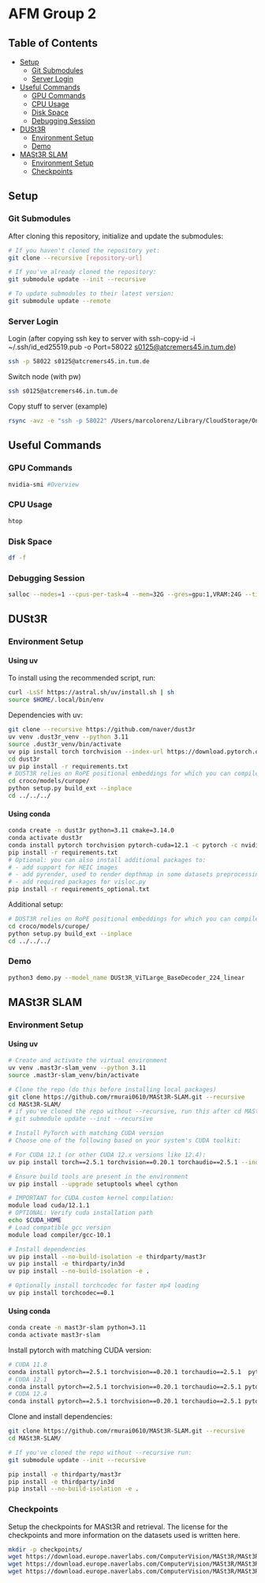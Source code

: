 # AFM Group 2

## Table of Contents
- [Setup](#setup)
  - [Git Submodules](#git-submodules)
  - [Server Login](#server-login)
- [Useful Commands](#useful-commands)
  - [GPU Commands](#gpu-commands)
  - [CPU Usage](#cpu-usage)
  - [Disk Space](#disk-space)
  - [Debugging Session](#debugging-session)
- [DUSt3R](#dust3r)
  - [Environment Setup](#environment-setup)
  - [Demo](#demo)
- [MASt3R SLAM](#mast3r-slam)
  - [Environment Setup](#environment-setup-1)
  - [Checkpoints](#checkpoints)

## Setup

### Git Submodules
After cloning this repository, initialize and update the submodules:
```bash
# If you haven't cloned the repository yet:
git clone --recursive [repository-url]

# If you've already cloned the repository:
git submodule update --init --recursive

# To update submodules to their latest version:
git submodule update --remote
```

### Server Login
Login (after copying ssh key to server with ssh-copy-id -i ~/.ssh/id_ed25519.pub -o Port=58022 s0125@atcremers45.in.tum.de)
```bash
ssh -p 58022 s0125@atcremers45.in.tum.de
```

Switch node (with pw)
```bash
ssh s0125@atcremers46.in.tum.de
```

Copy stuff to server (example)
```bash
rsync -avz -e "ssh -p 58022" /Users/marcolorenz/Library/CloudStorage/OneDrive-Personal/*.MOV s0125@atcremers45.in.tum.de:~/
```

## Useful Commands

### GPU Commands
```bash
nvidia-smi #Overview
```

### CPU Usage
```bash
htop
```

### Disk Space
```bash
df -f
```

### Debugging Session
```bash
salloc --nodes=1 --cpus-per-task=4 --mem=32G --gres=gpu:1,VRAM:24G --time=0-12:00:00 --mail-type=NONE --part=PRACT --qos=practical_course
```

## DUSt3R

### Environment Setup

#### Using uv
To install using the recommended script, run:
```bash
curl -LsSf https://astral.sh/uv/install.sh | sh
source $HOME/.local/bin/env
```

Dependencies with uv:
```bash
git clone --recursive https://github.com/naver/dust3r
uv venv .dust3r_venv --python 3.11
source .dust3r_venv/bin/activate
uv pip install torch torchvision --index-url https://download.pytorch.org/whl/cu121
cd dust3r
uv pip install -r requirements.txt
# DUST3R relies on RoPE positional embeddings for which you can compile some cuda kernels for faster runtime.
cd croco/models/curope/
python setup.py build_ext --inplace
cd ../../../
```

#### Using conda
```bash
conda create -n dust3r python=3.11 cmake=3.14.0
conda activate dust3r 
conda install pytorch torchvision pytorch-cuda=12.1 -c pytorch -c nvidia  # use the correct version of cuda for your system
pip install -r requirements.txt
# Optional: you can also install additional packages to:
# - add support for HEIC images
# - add pyrender, used to render depthmap in some datasets preprocessing
# - add required packages for visloc.py
pip install -r requirements_optional.txt
```

Additional setup:
```bash
# DUST3R relies on RoPE positional embeddings for which you can compile some cuda kernels for faster runtime.
cd croco/models/curope/
python setup.py build_ext --inplace
cd ../../../
```

### Demo
```bash
python3 demo.py --model_name DUSt3R_ViTLarge_BaseDecoder_224_linear
```

## MASt3R SLAM

### Environment Setup

#### Using uv
```bash
# Create and activate the virtual environment
uv venv .mast3r-slam_venv --python 3.11
source .mast3r-slam_venv/bin/activate

# Clone the repo (do this before installing local packages)
git clone https://github.com/rmurai0610/MASt3R-SLAM.git --recursive
cd MASt3R-SLAM/
# if you've cloned the repo without --recursive, run this after cd MASt3R-SLAM/:
# git submodule update --init --recursive

# Install PyTorch with matching CUDA version
# Choose one of the following based on your system's CUDA toolkit:

# For CUDA 12.1 (or other CUDA 12.x versions like 12.4):
uv pip install torch==2.5.1 torchvision==0.20.1 torchaudio==2.5.1 --index-url https://download.pytorch.org/whl/cu121

# Ensure build tools are present in the environment
uv pip install --upgrade setuptools wheel cython

# IMPORTANT for CUDA custom kernel compilation:
module load cuda/12.1.1
# OPTIONAL: Verify cuda installation path
echo $CUDA_HOME
# Load compatible gcc version
module load compiler/gcc-10.1

# Install dependencies
uv pip install --no-build-isolation -e thirdparty/mast3r
uv pip install -e thirdparty/in3d
uv pip install --no-build-isolation -e .

# Optionally install torchcodec for faster mp4 loading
uv pip install torchcodec==0.1
```

#### Using conda
```bash
conda create -n mast3r-slam python=3.11
conda activate mast3r-slam
```

Install pytorch with matching CUDA version:
```bash
# CUDA 11.8
conda install pytorch==2.5.1 torchvision==0.20.1 torchaudio==2.5.1  pytorch-cuda=11.8 -c pytorch -c nvidia
# CUDA 12.1
conda install pytorch==2.5.1 torchvision==0.20.1 torchaudio==2.5.1 pytorch-cuda=12.1 -c pytorch -c nvidia
# CUDA 12.4
conda install pytorch==2.5.1 torchvision==0.20.1 torchaudio==2.5.1 pytorch-cuda=12.4 -c pytorch -c nvidia
```

Clone and install dependencies:
```bash
git clone https://github.com/rmurai0610/MASt3R-SLAM.git --recursive
cd MASt3R-SLAM/

# If you've cloned the repo without --recursive run:
git submodule update --init --recursive

pip install -e thirdparty/mast3r
pip install -e thirdparty/in3d
pip install --no-build-isolation -e .
```

### Checkpoints
Setup the checkpoints for MASt3R and retrieval.
The license for the checkpoints and more information on the datasets used is written here.
```bash
mkdir -p checkpoints/
wget https://download.europe.naverlabs.com/ComputerVision/MASt3R/MASt3R_ViTLarge_BaseDecoder_512_catmlpdpt_metric.pth -P checkpoints/
wget https://download.europe.naverlabs.com/ComputerVision/MASt3R/MASt3R_ViTLarge_BaseDecoder_512_catmlpdpt_metric_retrieval_trainingfree.pth -P checkpoints/
wget https://download.europe.naverlabs.com/ComputerVision/MASt3R/MASt3R_ViTLarge_BaseDecoder_512_catmlpdpt_metric_retrieval_codebook.pkl -P checkpoints/
```
